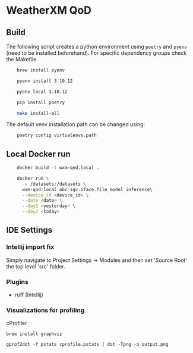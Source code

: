 # WeatherXM QoD

## Build
The following script creates a python environment using `poetry` and `pyenv` (need to be installed beforehand).
For specific dependency groups check the Makefile.
```bash
    brew install pyenv

    pyenv install 3.10.12

    pyenv local 3.10.12

    pip install poetry

    make install-all
```

The default venv installation path can be changed using:
```bash
    poetry config virtualenvs.path
```

## Local Docker run

```bash
    docker build -t wxm-qod:local .

    docker run \
      -v /datasets:/datasets \
      wxm-qod:local obc_sqc.iface.file_model_inference\
      --device_id <device_id> \
      --date <date> \
      --day1 <yesterday> \
      --day2 <today>
```

## IDE Settings

### Intellij import fix
Simply navigate to Project Settings -> Modules and then set 'Source Root' the top level 'src' folder.

### Plugins
* ruff (Intellij)

### Visualizations for profiling

cProfiler

    brew install graphviz

    gprof2dot -f pstats cprofile.pstats | dot -Tpng -o output.png
